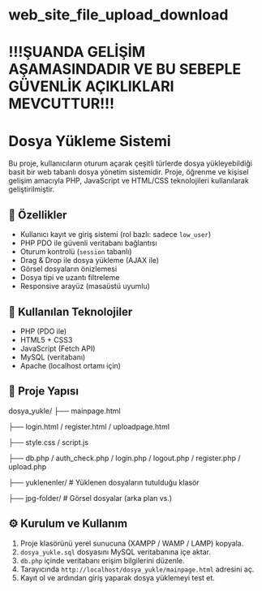 # web_site_file_upload_download

# !!!ŞUANDA GELİŞİM AŞAMASINDADIR VE BU SEBEPLE GÜVENLİK AÇIKLIKLARI MEVCUTTUR!!!

# Dosya Yükleme Sistemi

Bu proje, kullanıcıların oturum açarak çeşitli türlerde dosya yükleyebildiği basit bir web tabanlı dosya yönetim sistemidir. Proje, öğrenme ve kişisel gelişim amacıyla PHP, JavaScript ve HTML/CSS teknolojileri kullanılarak geliştirilmiştir.

## 🚀 Özellikler

- Kullanıcı kayıt ve giriş sistemi (rol bazlı: sadece `low_user`)
- PHP PDO ile güvenli veritabanı bağlantısı
- Oturum kontrolü (`session` tabanlı)
- Drag & Drop ile dosya yükleme (AJAX ile)
- Görsel dosyaların önizlemesi
- Dosya tipi ve uzantı filtreleme
- Responsive arayüz (masaüstü uyumlu)

## 🔧 Kullanılan Teknolojiler

- PHP (PDO ile)
- HTML5 + CSS3
- JavaScript (Fetch API)
- MySQL (veritabanı)
- Apache (localhost ortamı için)

## 📁 Proje Yapısı
dosya_yukle/
├── mainpage.html

├── login.html / register.html / uploadpage.html

├── style.css / script.js

├── db.php / auth_check.php / login.php / logout.php / register.php / upload.php

├── yuklenenler/ # Yüklenen dosyaların tutulduğu klasör

├── jpg-folder/ # Görsel dosyalar (arka plan vs.)

## ⚙️ Kurulum ve Kullanım

1. Proje klasörünü yerel sunucuna (XAMPP / WAMP / LAMP) kopyala.
2. `dosya_yukle.sql` dosyasını MySQL veritabanına içe aktar.
3. `db.php` içinde veritabanı erişim bilgilerini düzenle.
4. Tarayıcında `http://localhost/dosya_yukle/mainpage.html` adresini aç.
5. Kayıt ol ve ardından giriş yaparak dosya yüklemeyi test et.
